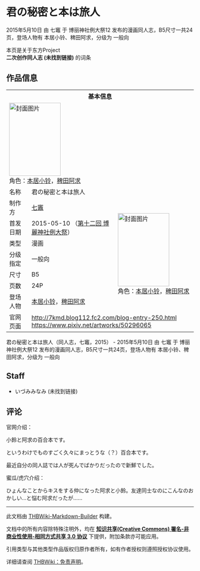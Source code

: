 # 君の秘密と本は旅人

<!-- source html: G:\repos\THBWiki-Markdown-Builder\THBWikiMarkdown\Temp\main\b\b9\ns0%3A%E5%90%9B%E3%81%AE%E7%A7%98%E5%AF%86%E3%81%A8%E6%9C%AC%E3%81%AF%E6%97%85%E4%BA%BA.html -->

2015年5月10日 由 七竈 于 博丽神社例大祭12 发布的漫画同人志，B5尺寸一共24页，登场人物有 本居小铃、稗田阿求，分级为 一般向

本页是关于东方Project  
 **二次创作同人志 (未找到链接)** 的词条

## 作品信息

<table><tbody><tr><th colspan="3">基本信息</th></tr><tr><td class="cover-artwork-mobile" colspan="2"><a href="./文件-君の秘密と本は旅人封面.jpg.md" class="image" title="封面图片"><img alt="封面图片" src="https://upload.thwiki.cc/thumb/7/7c/%E5%90%9B%E3%81%AE%E7%A7%98%E5%AF%86%E3%81%A8%E6%9C%AC%E3%81%AF%E6%97%85%E4%BA%BA%E5%B0%81%E9%9D%A2.jpg/138px-%E5%90%9B%E3%81%AE%E7%A7%98%E5%AF%86%E3%81%A8%E6%9C%AC%E3%81%AF%E6%97%85%E4%BA%BA%E5%B0%81%E9%9D%A2.jpg" decoding="async" loading="lazy" width="138" height="196" srcset="https://upload.thwiki.cc/thumb/7/7c/%E5%90%9B%E3%81%AE%E7%A7%98%E5%AF%86%E3%81%A8%E6%9C%AC%E3%81%AF%E6%97%85%E4%BA%BA%E5%B0%81%E9%9D%A2.jpg/208px-%E5%90%9B%E3%81%AE%E7%A7%98%E5%AF%86%E3%81%A8%E6%9C%AC%E3%81%AF%E6%97%85%E4%BA%BA%E5%B0%81%E9%9D%A2.jpg 1.5x, https://upload.thwiki.cc/thumb/7/7c/%E5%90%9B%E3%81%AE%E7%A7%98%E5%AF%86%E3%81%A8%E6%9C%AC%E3%81%AF%E6%97%85%E4%BA%BA%E5%B0%81%E9%9D%A2.jpg/277px-%E5%90%9B%E3%81%AE%E7%A7%98%E5%AF%86%E3%81%A8%E6%9C%AC%E3%81%AF%E6%97%85%E4%BA%BA%E5%B0%81%E9%9D%A2.jpg 2x" data-file-width="620" data-file-height="877"></a><div class="cover-char">角色：<a href="./本居小铃.md" title="本居小铃">本居小铃</a>，<a href="./稗田阿求.md" title="稗田阿求">稗田阿求</a></div></td>
</tr><tr><td class="label">名称</td><td colspan="2"> 君の秘密と本は旅人 </td></tr><tr><td class="label">制作方</td><td><a href="./七竈.md" title="七竈">七竈</a></td><td class="cover-artwork" rowspan="7" style="min-width:196px;"><a href="./文件-君の秘密と本は旅人封面.jpg.md" class="image" title="封面图片"><img alt="封面图片" src="https://upload.thwiki.cc/thumb/7/7c/%E5%90%9B%E3%81%AE%E7%A7%98%E5%AF%86%E3%81%A8%E6%9C%AC%E3%81%AF%E6%97%85%E4%BA%BA%E5%B0%81%E9%9D%A2.jpg/138px-%E5%90%9B%E3%81%AE%E7%A7%98%E5%AF%86%E3%81%A8%E6%9C%AC%E3%81%AF%E6%97%85%E4%BA%BA%E5%B0%81%E9%9D%A2.jpg" decoding="async" loading="lazy" width="138" height="196" srcset="https://upload.thwiki.cc/thumb/7/7c/%E5%90%9B%E3%81%AE%E7%A7%98%E5%AF%86%E3%81%A8%E6%9C%AC%E3%81%AF%E6%97%85%E4%BA%BA%E5%B0%81%E9%9D%A2.jpg/208px-%E5%90%9B%E3%81%AE%E7%A7%98%E5%AF%86%E3%81%A8%E6%9C%AC%E3%81%AF%E6%97%85%E4%BA%BA%E5%B0%81%E9%9D%A2.jpg 1.5x, https://upload.thwiki.cc/thumb/7/7c/%E5%90%9B%E3%81%AE%E7%A7%98%E5%AF%86%E3%81%A8%E6%9C%AC%E3%81%AF%E6%97%85%E4%BA%BA%E5%B0%81%E9%9D%A2.jpg/277px-%E5%90%9B%E3%81%AE%E7%A7%98%E5%AF%86%E3%81%A8%E6%9C%AC%E3%81%AF%E6%97%85%E4%BA%BA%E5%B0%81%E9%9D%A2.jpg 2x" data-file-width="620" data-file-height="877"></a><div class="cover-char">角色：<a href="./本居小铃.md" title="本居小铃">本居小铃</a>，<a href="./稗田阿求.md" title="稗田阿求">稗田阿求</a></div></td>
</tr><tr><td class="label">首发日期</td><td>2015-05-10&#160;（<a href="/展会作品列表?e=%E5%8D%9A%E4%B8%BD%E7%A5%9E%E7%A4%BE%E4%BE%8B%E5%A4%A7%E7%A5%AD%2312">第十二回 博麗神社例大祭</a>）</td></tr><tr><td class="label">类型</td><td>漫画</td></tr><tr><td class="label">分级指定</td><td>一般向</td></tr><tr><td class="label">尺寸</td><td>B5</td></tr><tr><td class="label">页数</td><td>24P</td></tr><tr><td class="label">登场人物</td><td><a href="./本居小铃.md" title="本居小铃">本居小铃</a>，<a href="./稗田阿求.md" title="稗田阿求">稗田阿求</a></td></tr>
<tr><td class="label">官网页面</td><td colspan="2"><a rel="nofollow" class="external free" href="http://7kmd.blog112.fc2.com/blog-entry-250.html">http://7kmd.blog112.fc2.com/blog-entry-250.html</a><br><a rel="nofollow" class="external free" href="https://www.pixiv.net/artworks/50296065">https://www.pixiv.net/artworks/50296065</a></td></tr></tbody></table>

君の秘密と本は旅人（同人志，七竈，2015） - 2015年5月10日 由 七竈 于 博丽神社例大祭12 发布的漫画同人志，B5尺寸一共24页，登场人物有 本居小铃、稗田阿求，分级为 一般向

## Staff
- いづみみなみ (未找到链接)


## 评论

  
官网介绍：  

小鈴と阿求の百合本です。  

というわけでものすごく久々にまっとうな（？）百合本です。  

最近自分の同人誌では人が死んでばかりだったので新鮮でした。  

  

蜜瓜/虎穴介绍：  

ひょんなことからキスをする仲になった阿求と小鈴。友達同士なのにこんなのおかしい…と悩む阿求だったが……
  


  
  

  





---

此文档由 [THBWiki-Markdown-Builder](https://github.com/Delsin-Yu/THBWiki-Markdown-Builder) 构建。

文档中的所有内容除特殊注明外，均在 [**知识共享(Creative Commons) 署名-非商业性使用-相同方式共享 3.0 协议**](https://creativecommons.org/licenses/by-sa/3.0/deed.zh-hans) 下提供，附加条款亦可能应用。

引用类型与其他类型作品版权归原作者所有，如有作者授权则遵照授权协议使用。

详细请查阅 [THBWiki：免责声明](https://thbwiki.cc/THBWiki:%E5%85%8D%E8%B4%A3%E5%A3%B0%E6%98%8E)。

